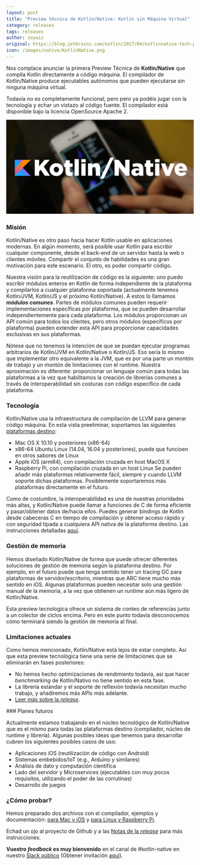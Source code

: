 ```yaml
---
layout: post
title: "Preview técnica de Kotlin/Native: Kotlin sin Máquina Virtual"
category: releases
tags: releases
author: soywiz
original: https://blog.jetbrains.com/kotlin/2017/04/kotlinnative-tech-preview-kotlin-without-a-vm/
icon: /images/native/KotlinNative.png
---
```


Nos complace anunciar la primera Preview Técnica de **Kotlin/Native** que compila Kotlin directamente
a código máquina. El compilador de Kotlin/Native produce ejecutables autónomos que pueden ejecutarse
sin ninguna máquina virtual.

Todavía no es completamente funcional, pero pero ya podéis jugar con la tecnología y echar un vistazo
al código fuente. El compilador está disponible bajo la licencia OpenSource Apache 2.

![](/images/native/KotlinNative.png)

### Misión

Kotlin/Native es otro paso hacia hacer Kotlin usable en aplicaciones modernas.
En algún momento, será posible usar Kotlin para escribir cualquier componente,
desde el back-end de un servidor hasta la web o clientes móviles. Compartir
el conjunto de habilidades es una gran motivación para este escenario. El otro,
es poder compartir código.

Nuestra visión para la reutilización de código es la siguiente: uno puedo escribir
módulos enteros en Kotlin de forma independiente de la plataforma y compilarlos a cualquier
plataforma soportada (actualmente tenemos Kotlin/JVM, Kotlin/JS y el próximo Kotlin/Native).
A estos lo llamamos ***módulos comunes***.
Partes de módulos comunes pueden requerir implementaciones específicas por plataforma, que se pueden
desarrollar independientemente para cada plataforma. Los módulos proporcionan un API común para todos los
clientes, pero otros módulos (específicos por plataforma) pueden extender esta API
para proporcionar capacidades exclusivas en sus plataformas.

Nótese que no tenemos la intención de que se puedan ejecutar programas arbitrarios de Kotlin/JVM
en Kotlin/Native o Kotlin/JS. Eso sería lo mismo que implementar otro equivalente a la JVM,
que es por una parte un montón de trabajo y un montón de limitaciones con el runtime.
Nuestra aproximación es diferente: proporcionar un lenguaje común para todas las plataformas a la vez
que habilitamos la creación de librerías comunes a través de interoperabilidad sin costuras
con código específico de cada plataforma.

### Tecnología

Kotlin/Native usa la infraestructura de compilación de LLVM para generar código máquina.
En esta vista preeliminar, soportamos las siguientes [plataformas destino](https://github.com/JetBrains/kotlin-native/blob/v0.1.0/RELEASE_NOTES.md#supported-platforms):

* Mac OS X 10.10 y posteriores (x86-64)
* x86-64 Ubuntu Linux (14.04, 16.04 y posteriores), puede que funcioen en otros sabores de Linux
* Apple iOS (arm64), con compilación cruzada en host MacOS X
* Raspberry Pi, con compilación cruzada en un host Linux
Se pueden añadir más plataformas relativamente fácil, siempre y cuando LLVM soporte dichas plataformas.
Posiblemente soportaremos más plataformas directamente en el futuro.

Como de costumbre, la interoperabilidad es una de nuestras prioridades más altas, y Kotlin/Native
puede llamar a funciones de C de forma eficiente y pasar/obtener datos de/hacia ellos.
Puedes generar bindings de Kotlin desde cabeceras C en tiempo de compilación y obtener
acceso rápido y con seguridad tipada a cualquiera API nativa de la plataforma destino.
Las instrucciones detalladas [aquí](https://github.com/JetBrains/kotlin-native/blob/v0.1.0/INTEROP.md).

### Gestión de memoria

Hemos diseñado Kotlin/Native de forma que puede ofrecer diferentes soluciones de gestión de memoria
según la plataforma destino. Por ejemplo, en el futuro puede que tenga sentido tener un
tracing GC para plataformas de servidor/escritorio, mientras que ARC tiene mucho más sentido en iOS.
Algunas plataformas pueden necesitar solo una gestión manual de la memoria,
a la vez que obtienen un *runtime* aún más ligero de Kotlin/Native.

Esta preview tecnologíca ofrece un sistema de conteo de referencias junto a un colector de ciclos
encima. Pero en este punto todavía desconocemos cómo terminará siendo la gestión de memoria al final.

### Limitaciones actuales

Como hemos mencionado, Kotlin/Native está lejos de estar completo. Así que esta preview tecnológica
tiene una serie de limitaciones que se eliminarán en fases posteriores:

* No hemos hecho optimizaciones de rendimiento todavía, así que hacer *benchmarking* de Kotlin/Nativo
no tiene sentido en esta fase.
* La librería estándar y el soporte de reflexión todavía necesitan mucho trabajo, y añadiremos más APIs
más adelante.
* [Leer más sobre la *release*](https://github.com/JetBrains/kotlin-native/blob/v0.1.0/RELEASE_NOTES.md).

### Planes futuros

Actualmente estamos trabajando en el núcleo tecnológico de Kotlin/Native que es el mismo para todas las plataformas destino (compilador, núcleo de runtime y librería). Algunas posibles ideas que tenemos para
desarrollar cubren los siguientes posibles casos de uso:

* Aplicaciones iOS (reutilización de código con Android)
* Sistemas embebidos/IoT (e.g., Arduino y similares)
* Análisis de dato y computación científica
* Lado del servidor y Microservices (ejecutables con muy pocos requisitos, utilizando el poder de las corrutinas)
* Desarrollo de juegos

### ¿Cómo probar?

Hemos preparado dos archivos con el compilador, ejemplos y documentación:
[para Mac y iOS](http://download.jetbrains.com/kotlin/native/kotlin-native-macos-0.1.tar.gz) y [para Linux y Raspberry Pi](http://download.jetbrains.com/kotlin/native/kotlin-native-linux-0.1.tar.gz).

Echad un ojo al proyecto de Github y a las [Notas de la *release*](https://github.com/JetBrains/kotlin-native/blob/v0.1.0/RELEASE_NOTES.md) para más instrucciones.

**Vuestro *feedback* es muy bienvenido** en el canal de #kotlin-native en nuestro [Slack público](https://kotlinlang.slack.com/)
(Obtener invitación [aquí](http://slack.kotl.in/)).
